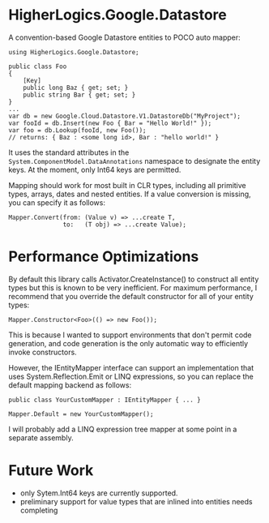 # HigherLogics.Google.Datastore

A convention-based Google Datastore entities to POCO auto mapper:

    using HigherLogics.Google.Datastore;

    public class Foo
    {
        [Key]
        public long Baz { get; set; }
        public string Bar { get; set; }
    }
    ...
    var db = new Google.Cloud.Datastore.V1.DatastoreDb("MyProject");
	var fooId = db.Insert(new Foo { Bar = "Hello World!" });
	var foo = db.Lookup(fooId, new Foo());
    // returns: { Baz : <some long id>, Bar : "hello world!" }

It uses the standard attributes in the `System.ComponentModel.DataAnnotations`
namespace to designate the entity keys. At the moment, only Int64 keys
are permitted.

Mapping should work for most built in CLR types, including all primitive
types, arrays, dates and nested entities. If a value conversion is missing,
you can specify it as follows:

    Mapper.Convert(from: (Value v) => ...create T,
                   to:   (T obj) => ...create Value);

# Performance Optimizations

By default this library calls Activator.CreateInstance<T>() to construct all
entity types but this is known to be very inefficient. For maximum
performance, I recommend that you override the default constructor for all
of your entity types:

    Mapper.Constructor<Foo>(() => new Foo());

This is because I wanted to support environments that don't permit code
generation, and code generation is the only automatic way to efficiently
invoke constructors.

However, the IEntityMapper interface can support an implementation that uses
System.Reflection.Emit or LINQ expressions, so you can replace the default
mapping backend as follows:

    public class YourCustomMapper : IEntityMapper { ... }

    Mapper.Default = new YourCustomMapper();

I will probably add a LINQ expression tree mapper at some point in a separate
assembly.

# Future Work

 * only Sytem.Int64 keys are currently supported.
 * preliminary support for value types that are inlined into entities needs completing